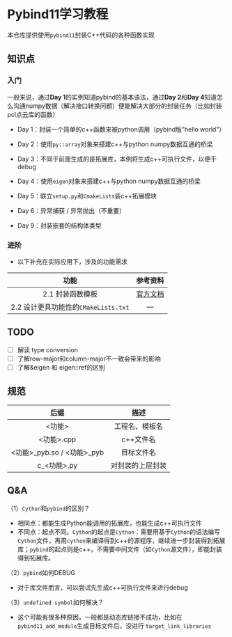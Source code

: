 # Pybind11学习教程

本仓库提供使用`pybind11`封装C++代码的各种函数实现

## 知识点

### 入门

一般来说，通过**Day 1**的实例知道pybind的基本语法，通过**Day 2**和**Day 4**知道怎么沟通numpy数据（解决接口转换问题）便能解决大部分的封装任务（比如封装pcl点云库的函数）

- Day 1：封装一个简单的c++函数来被python调用（pybind版"hello world"）
- Day 2：使用`py::array`对象来搭建c++与python numpy数据互通的桥梁
- Day 3：不同于前面生成的是拓展库，本例将生成c++可执行文件，以便于debug

- Day 4：使用`eigen`对象来搭建c++与python numpy数据互通的桥梁

- Day 5：联立`setup.py`和`CmakeLists`装c++拓展模块

- Day 6：异常捕获 / 异常抛出（不重要）

- Day 9：封装嵌套的结构体类型

### 进阶

- 以下补充在实际应用下，涉及的功能需求

|                 功能                 |                           参考资料                           |
| :----------------------------------: | :----------------------------------------------------------: |
|           2.1 封装函数模板           | [官方文档](https://pybind11.readthedocs.io/en/stable/advanced/functions.html?highlight=template#binding-functions-with-template-parameters) |
| 2.2 设计更具功能性的`CMakeLists.txt` |                              —                               |

## TODO

- [ ] 解读 type conversion
- [ ] 了解row-major和column-major不一致会带来的影响
- [ ] 了解&eigen 和 eigen::ref的区别

## 规范

|            后缀             |       描述       |
| :-------------------------: | :--------------: |
|           <功能>            |  工程名、模板名  |
|         <功能>.cpp          |    c++文件名     |
| <功能>\_pyb.so / <功能>_pyb |    目标文件名    |
|         c_<功能>.py         | 对封装的上层封装 |

## Q&A

（1）`Cython`和`pybind`的区别？

* 相同点：都能生成Python能调用的拓展库，也能生成c++可执行文件
* 不同点：起点不同。`Cython`的起点是`Cython`：需要用基于`Cython`的语法编写`Cython`文件，再用`cython`来编译得到c++的源程序，继续进一步封装得到拓展库；`pybind`的起点则是c++，不需要中间文件（如`Cython`源文件），即能封装得到拓展库。

（2）`pybind`如何DEBUG

- 对于库文件而言，可以尝试先生成c++可执行文件来进行debug

（3）`undefined symbol`如何解决？

- 这个可能有很多种原因，一般都是动态库链接不成功，比如在`pybind11_add_module`生成目标文件后，没进行 `target_link_libraries`  
